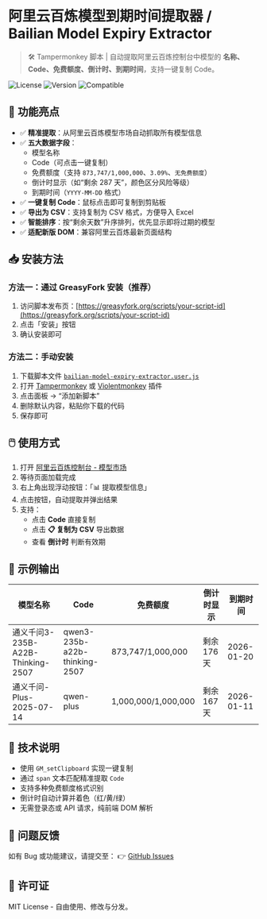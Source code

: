 ﻿# 阿里云百炼模型到期时间提取器 / Bailian Model Expiry Extractor

> 🛠️ Tampermonkey 脚本 | 自动提取阿里云百炼控制台中模型的 **名称、Code、免费额度、倒计时、到期时间**，支持一键复制 Code。

![License](https://img.shields.io/badge/license-MIT-blue)
![Version](https://img.shields.io/badge/version-1.0.0-green)
![Compatible](https://img.shields.io/badge/compatible-Tampermonkey_%7C_Violentmonkey-blue)

## 🌟 功能亮点

- ✅ **精准提取**：从阿里云百炼模型市场自动抓取所有模型信息
- ✅ **五大数据字段**：
  - 模型名称
  - Code（可点击一键复制）
  - 免费额度（支持 `873,747/1,000,000`、`3.09%`、`无免费额度`）
  - 倒计时显示（如“剩余 287 天”，颜色区分风险等级）
  - 到期时间（`YYYY-MM-DD` 格式）
- ✅ **一键复制 Code**：鼠标点击即可复制到剪贴板
- ✅ **导出为 CSV**：支持复制为 CSV 格式，方便导入 Excel
- ✅ **智能排序**：按“剩余天数”升序排列，优先显示即将过期的模型
- ✅ **适配新版 DOM**：兼容阿里云百炼最新页面结构

## 📥 安装方法

### 方法一：通过 GreasyFork 安装（推荐）

1. 访问脚本发布页：[https://greasyfork.org/scripts/your-script-id](https://greasyfork.org/scripts/your-script-id)
2. 点击「安装」按钮
3. 确认安装即可

### 方法二：手动安装

1. 下载脚本文件 [`bailian-model-expiry-extractor.user.js`](https://github.com/jwq2011/TamperMonkey-Scripts/raw/main/bailian-model-expiry-extractor.user.js)
2. 打开 [Tampermonkey](https://www.tampermonkey.net/) 或 [Violentmonkey](https://violentmonkey.github.io/) 插件
3. 点击面板 → “添加新脚本”
4. 删除默认内容，粘贴你下载的代码
5. 保存即可

## 🖱️ 使用方式

1. 打开 [阿里云百炼控制台 - 模型市场](https://bailian.console.aliyun.com/console?tab=model)
2. 等待页面加载完成
3. 右上角出现浮动按钮：「📊 提取模型信息」
4. 点击按钮，自动提取并弹出结果
5. 支持：
   - 点击 **Code** 直接复制
   - 点击 **📋 复制为 CSV** 导出数据
   - 查看 **倒计时** 判断有效期

## 📝 示例输出

| 模型名称 | Code | 免费额度 | 倒计时显示 | 到期时间 |
|--------|------|----------|------------|----------|
| 通义千问3-235B-A22B-Thinking-2507 | qwen3-235b-a22b-thinking-2507 | 873,747/1,000,000 | 剩余 176 天 | 2026-01-20 |
| 通义千问-Plus-2025-07-14 | qwen-plus | 1,000,000/1,000,000 | 剩余 167 天 | 2026-01-11 |

## 🧩 技术说明

- 使用 `GM_setClipboard` 实现一键复制
- 通过 `span` 文本匹配精准提取 `Code`
- 支持多种免费额度格式识别
- 倒计时自动计算并着色（红/黄/绿）
- 无需登录态或 API 请求，纯前端 DOM 解析

## 🐞 问题反馈

如有 Bug 或功能建议，请提交至：
👉 [GitHub Issues](https://github.com/jwq2011/TamperMonkey-Scripts.git/issues)

## 📄 许可证

MIT License - 自由使用、修改与分发。

